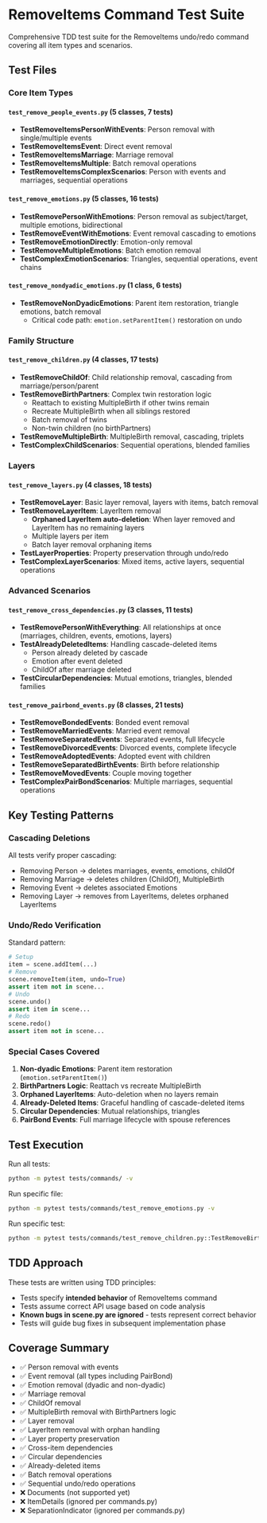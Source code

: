 # RemoveItems Command Test Suite

Comprehensive TDD test suite for the RemoveItems undo/redo command covering all item types and scenarios.

## Test Files

### Core Item Types

#### `test_remove_people_events.py` (5 classes, 7 tests)
- **TestRemoveItemsPersonWithEvents**: Person removal with single/multiple events
- **TestRemoveItemsEvent**: Direct event removal
- **TestRemoveItemsMarriage**: Marriage removal
- **TestRemoveItemsMultiple**: Batch removal operations
- **TestRemoveItemsComplexScenarios**: Person with events and marriages, sequential operations

#### `test_remove_emotions.py` (5 classes, 16 tests)
- **TestRemovePersonWithEmotions**: Person removal as subject/target, multiple emotions, bidirectional
- **TestRemoveEventWithEmotions**: Event removal cascading to emotions
- **TestRemoveEmotionDirectly**: Emotion-only removal
- **TestRemoveMultipleEmotions**: Batch emotion removal
- **TestComplexEmotionScenarios**: Triangles, sequential operations, event chains

#### `test_remove_nondyadic_emotions.py` (1 class, 6 tests)
- **TestRemoveNonDyadicEmotions**: Parent item restoration, triangle emotions, batch removal
  - Critical code path: `emotion.setParentItem()` restoration on undo

### Family Structure

#### `test_remove_children.py` (4 classes, 17 tests)
- **TestRemoveChildOf**: Child relationship removal, cascading from marriage/person/parent
- **TestRemoveBirthPartners**: Complex twin restoration logic
  - Reattach to existing MultipleBirth if other twins remain
  - Recreate MultipleBirth when all siblings restored
  - Batch removal of twins
  - Non-twin children (no birthPartners)
- **TestRemoveMultipleBirth**: MultipleBirth removal, cascading, triplets
- **TestComplexChildScenarios**: Sequential operations, blended families

### Layers

#### `test_remove_layers.py` (4 classes, 18 tests)
- **TestRemoveLayer**: Basic layer removal, layers with items, batch removal
- **TestRemoveLayerItem**: LayerItem removal
  - **Orphaned LayerItem auto-deletion**: When layer removed and LayerItem has no remaining layers
  - Multiple layers per item
  - Batch layer removal orphaning items
- **TestLayerProperties**: Property preservation through undo/redo
- **TestComplexLayerScenarios**: Mixed items, active layers, sequential operations

### Advanced Scenarios

#### `test_remove_cross_dependencies.py` (3 classes, 11 tests)
- **TestRemovePersonWithEverything**: All relationships at once (marriages, children, events, emotions, layers)
- **TestAlreadyDeletedItems**: Handling cascade-deleted items
  - Person already deleted by cascade
  - Emotion after event deleted
  - ChildOf after marriage deleted
- **TestCircularDependencies**: Mutual emotions, triangles, blended families

#### `test_remove_pairbond_events.py` (8 classes, 21 tests)
- **TestRemoveBondedEvents**: Bonded event removal
- **TestRemoveMarriedEvents**: Married event removal
- **TestRemoveSeparatedEvents**: Separated events, full lifecycle
- **TestRemoveDivorcedEvents**: Divorced events, complete lifecycle
- **TestRemoveAdoptedEvents**: Adopted event with children
- **TestRemoveSeparatedBirthEvents**: Birth before relationship
- **TestRemoveMovedEvents**: Couple moving together
- **TestComplexPairBondScenarios**: Multiple marriages, sequential operations

## Key Testing Patterns

### Cascading Deletions
All tests verify proper cascading:
- Removing Person → deletes marriages, events, emotions, childOf
- Removing Marriage → deletes children (ChildOf), MultipleBirth
- Removing Event → deletes associated Emotions
- Removing Layer → removes from LayerItems, deletes orphaned LayerItems

### Undo/Redo Verification
Standard pattern:
```python
# Setup
item = scene.addItem(...)
# Remove
scene.removeItem(item, undo=True)
assert item not in scene...
# Undo
scene.undo()
assert item in scene...
# Redo
scene.redo()
assert item not in scene...
```

### Special Cases Covered

1. **Non-dyadic Emotions**: Parent item restoration (`emotion.setParentItem()`)
2. **BirthPartners Logic**: Reattach vs recreate MultipleBirth
3. **Orphaned LayerItems**: Auto-deletion when no layers remain
4. **Already-Deleted Items**: Graceful handling of cascade-deleted items
5. **Circular Dependencies**: Mutual relationships, triangles
6. **PairBond Events**: Full marriage lifecycle with spouse references

## Test Execution

Run all tests:
```bash
python -m pytest tests/commands/ -v
```

Run specific file:
```bash
python -m pytest tests/commands/test_remove_emotions.py -v
```

Run specific test:
```bash
python -m pytest tests/commands/test_remove_children.py::TestRemoveBirthPartners::test_remove_one_twin_reattach_to_existing_multiplebirth -v
```

## TDD Approach

These tests are written using TDD principles:
- Tests specify **intended behavior** of RemoveItems command
- Tests assume correct API usage based on code analysis
- **Known bugs in scene.py are ignored** - tests represent correct behavior
- Tests will guide bug fixes in subsequent implementation phase

## Coverage Summary

- ✅ Person removal with events
- ✅ Event removal (all types including PairBond)
- ✅ Emotion removal (dyadic and non-dyadic)
- ✅ Marriage removal
- ✅ ChildOf removal
- ✅ MultipleBirth removal with BirthPartners logic
- ✅ Layer removal
- ✅ LayerItem removal with orphan handling
- ✅ Layer property preservation
- ✅ Cross-item dependencies
- ✅ Circular dependencies
- ✅ Already-deleted items
- ✅ Batch removal operations
- ✅ Sequential undo/redo operations
- ❌ Documents (not supported yet)
- ❌ ItemDetails (ignored per commands.py)
- ❌ SeparationIndicator (ignored per commands.py)
